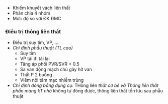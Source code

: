 - Khiếm khuyết vách liên thất  
- Phân chia 4 nhóm  
- Mức độ so với ĐK ĐMC  
### Điều trị thông liên thất  
- Điều trị suy tim, VP, …  
- _Chỉ định phẫu thuật (TL cao)_  
	- Suy tim  
	- VP tái đi tái lại  
	- Tăng áp phổi PVR/SVR < 0.5  
	- Sa van động mạch chủ gây hở van  
	- Thất P 2 buồng  
	- Viêm nội tâm mạc nhiễm trùng  
- _Chỉ định đóng bằng dụng cụ:_ THông liên _thất cơ bè và Thông liên thất phần màng kT nhỏ_ không tự đóng được, thông liên thất tồn lưu sau phẫu thuật
